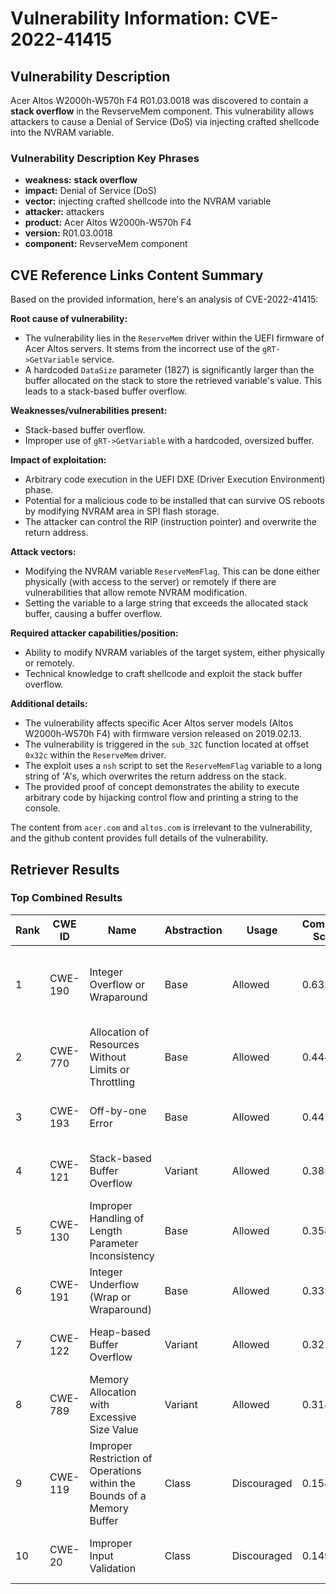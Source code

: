 # Vulnerability Information: CVE-2022-41415

## Vulnerability Description
Acer Altos W2000h-W570h F4 R01.03.0018 was discovered to contain a **stack overflow** in the RevserveMem component. This vulnerability allows attackers to cause a Denial of Service (DoS) via injecting crafted shellcode into the NVRAM variable.

### Vulnerability Description Key Phrases
- **weakness:** **stack overflow**
- **impact:** Denial of Service (DoS)
- **vector:** injecting crafted shellcode into the NVRAM variable
- **attacker:** attackers
- **product:** Acer Altos W2000h-W570h F4
- **version:** R01.03.0018
- **component:** RevserveMem component

## CVE Reference Links Content Summary
Based on the provided information, here's an analysis of CVE-2022-41415:

**Root cause of vulnerability:**
- The vulnerability lies in the `ReserveMem` driver within the UEFI firmware of Acer Altos servers. It stems from the incorrect use of the `gRT->GetVariable` service.
- A hardcoded `DataSize` parameter (1827) is significantly larger than the buffer allocated on the stack to store the retrieved variable's value. This leads to a stack-based buffer overflow.

**Weaknesses/vulnerabilities present:**
- Stack-based buffer overflow.
- Improper use of `gRT->GetVariable` with a hardcoded, oversized buffer.

**Impact of exploitation:**
- Arbitrary code execution in the UEFI DXE (Driver Execution Environment) phase.
- Potential for a malicious code to be installed that can survive OS reboots by modifying NVRAM area in SPI flash storage.
- The attacker can control the RIP (instruction pointer) and overwrite the return address.

**Attack vectors:**
- Modifying the NVRAM variable `ReserveMemFlag`. This can be done either physically (with access to the server) or remotely if there are vulnerabilities that allow remote NVRAM modification.
- Setting the variable to a large string that exceeds the allocated stack buffer, causing a buffer overflow.

**Required attacker capabilities/position:**
- Ability to modify NVRAM variables of the target system, either physically or remotely.
- Technical knowledge to craft shellcode and exploit the stack buffer overflow.

**Additional details:**
- The vulnerability affects specific Acer Altos server models (Altos W2000h-W570h F4) with firmware version released on 2019.02.13.
- The vulnerability is triggered in the `sub_32C` function located at offset `0x32c` within the `ReserveMem` driver.
- The exploit uses a `nsh` script to set the `ReserveMemFlag` variable to a long string of 'A's, which overwrites the return address on the stack.
- The provided proof of concept demonstrates the ability to execute arbitrary code by hijacking control flow and printing a string to the console.

The content from `acer.com` and `altos.com` is irrelevant to the vulnerability, and the github content provides full details of the vulnerability.

## Retriever Results

### Top Combined Results

| Rank | CWE ID | Name | Abstraction | Usage | Combined Score | Retrievers | Individual Scores |
|------|--------|------|-------------|-------|---------------|------------|-------------------|
| 1 | CWE-190 | Integer Overflow or Wraparound | Base | Allowed | 0.6324 | dense, sparse, graph | dense: 0.537, sparse: 0.135, graph: 0.801 |
| 2 | CWE-770 | Allocation of Resources Without Limits or Throttling | Base | Allowed | 0.4446 | sparse, graph | sparse: 0.152, graph: 1.000 |
| 3 | CWE-193 | Off-by-one Error | Base | Allowed | 0.4413 | sparse, graph | sparse: 0.146, graph: 1.000 |
| 4 | CWE-121 | Stack-based Buffer Overflow | Variant | Allowed | 0.3856 | dense, sparse | dense: 0.600, sparse: 0.205 |
| 5 | CWE-130 | Improper Handling of Length Parameter Inconsistency | Base | Allowed | 0.3586 | sparse, graph | sparse: 0.134, graph: 0.789 |
| 6 | CWE-191 | Integer Underflow (Wrap or Wraparound) | Base | Allowed | 0.3353 | dense, sparse | dense: 0.522, sparse: 0.130 |
| 7 | CWE-122 | Heap-based Buffer Overflow | Variant | Allowed | 0.3214 | dense, sparse | dense: 0.526, sparse: 0.148 |
| 8 | CWE-789 | Memory Allocation with Excessive Size Value | Variant | Allowed | 0.3146 | dense, sparse | dense: 0.515, sparse: 0.145 |
| 9 | CWE-119 | Improper Restriction of Operations within the Bounds of a Memory Buffer | Class | Discouraged | 0.1547 | dense, sparse | dense: 0.533, sparse: 0.138 |
| 10 | CWE-20 | Improper Input Validation | Class | Discouraged | 0.1497 | dense, sparse | dense: 0.515, sparse: 0.134 |

